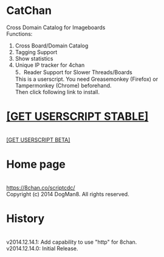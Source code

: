 CatChan
=======

Cross Domain Catalog for Imageboards<br>
Functions:<br>
1. Cross Board/Domain Catalog<br>
2. Tagging Support<br>
3. Show statistics<br>
4. Unique IP tracker for 4chan<br>
5．Reader Support for Slower Threads/Boards<br>
This is a userscript. You need Greasemonkey (Firefox) or Tampermonkey (Chrome) beforehand.<br>
Then click following link to install.<br>
<h1><a href="https://raw.github.com/Dogman8/CatChan/master/CatChan.user.js">[GET USERSCRIPT STABLE]</a></h1><br>
<a href="https://raw.github.com/Dogman8/CatChan/develop/CatChan.user.js">[GET USERSCRIPT BETA]</a><br>


<h1>Home page</h1><br>
<a href="https://8chan.co/scriptcdc/">https://8chan.co/scriptcdc/</a><br>
Copyright (c) 2014 DogMan8. All rights reserved.<br>


<h1>History</h1><br>
v2014.12.14.1: Add capability to use "http" for 8chan.<br>
v2014.12.14.0: Initial Release.<br>

